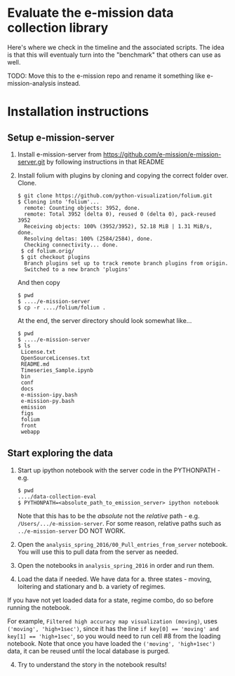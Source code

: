 # Evaluate the e-mission data collection library

Here's where we check in the timeline and the associated scripts. The idea is that this will eventualy turn into the "benchmark" that others can use as well.

TODO: Move this to the e-mission repo and rename it something like e-mission-analysis instead.

# Installation instructions

## Setup e-mission-server

1. Install e-mission-server from
    https://github.com/e-mission/e-mission-server.git
   by following instructions in that README

2. Install folium with plugins by cloning and copying the correct folder over.
   Clone.
   ```
   $ git clone https://github.com/python-visualization/folium.git
   $ Cloning into 'folium'...
     remote: Counting objects: 3952, done.
     remote: Total 3952 (delta 0), reused 0 (delta 0), pack-reused 3952
     Receiving objects: 100% (3952/3952), 52.18 MiB | 1.31 MiB/s, done.
     Resolving deltas: 100% (2584/2584), done.
     Checking connectivity... done.
    $ cd folium.orig/
    $ git checkout plugins
     Branch plugins set up to track remote branch plugins from origin.
     Switched to a new branch 'plugins'
   ```
   And then copy
   
   ```
   $ pwd
   $ ..../e-mission-server
   $ cp -r ..../folium/folium .
   ```
   
   At the end, the server directory should look somewhat like...
   
   ```
   $ pwd
   $ ..../e-mission-server
   $ ls
    License.txt
    OpenSourceLicenses.txt
    README.md
    Timeseries_Sample.ipynb
    bin
    conf
    docs
    e-mission-ipy.bash
    e-mission-py.bash
    emission
    figs
    folium
    front
    webapp
   ```
   
## Start exploring the data

1. Start up ipython notebook with the server code in the PYTHONPATH - e.g.

   ```
   $ pwd
   ..../data-collection-eval
   $ PYTHONPATH=<absolute_path_to_emission_server> ipython notebook
   ```
   
   Note that this has to be the _absolute_ not the _relative_ path - e.g. `/Users/.../e-mission-server`. For some reason, relative paths such as `../e-mission-server` DO NOT WORK. 

2. Open the `analysis_spring_2016/00_Pull_entries_from_server` notebook. You will use this to pull data from the server as needed.


4. Open the notebooks in `analysis_spring_2016` in order and run them.

3. Load the data if needed. We have data for
  a. three states - moving, loitering and stationary and
  b. a variety of regimes.
  
  If you have not yet loaded data for a state, regime combo, do so before running the notebook.
  
  For example, `Filtered high accuracy map visualization (moving)`, uses `('moving', 'high+1sec')`, since it has the line `if key[0] == 'moving' and key[1] == 'high+1sec'`, so you would need to run cell #8 from the loading notebook.
  Note that once you have loaded the `('moving', 'high+1sec')` data, it can be reused until the local database is purged.
  
4. Try to understand the story in the notebook results!
